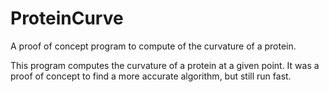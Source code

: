 # ProteinCurve
A proof of concept program to compute of the curvature of a protein.

This program computes the curvature of a protein at a given point.
It was a proof of concept to find a more accurate algorithm, but still run fast.
